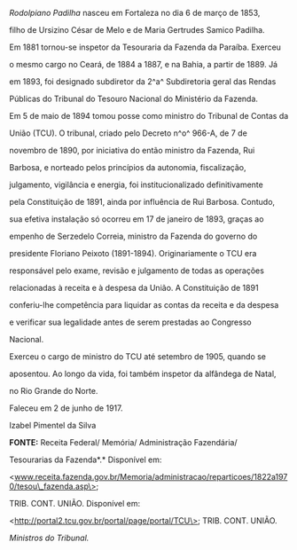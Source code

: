 

*Rodolpiano Padilha* nasceu em Fortaleza no dia 6 de março de 1853,

filho de Ursizino César de Melo e de Maria Gertrudes Samico Padilha.



Em 1881 tornou-se inspetor da Tesouraria da Fazenda da Paraíba. Exerceu

o mesmo cargo no Ceará, de 1884 a 1887, e na Bahia, a partir de 1889. Já

em 1893, foi designado subdiretor da 2^a^ Subdiretoria geral das Rendas

Públicas do Tribunal do Tesouro Nacional do Ministério da Fazenda.



Em 5 de maio de 1894 tomou posse como ministro do Tribunal de Contas da

União (TCU). O tribunal, criado pelo Decreto n^o^ 966-A, de 7 de

novembro de 1890, por iniciativa do então ministro da Fazenda, Rui

Barbosa, e norteado pelos princípios da autonomia, fiscalização,

julgamento, vigilância e energia, foi institucionalizado definitivamente

pela Constituição de 1891, ainda por influência de Rui Barbosa. Contudo,

sua efetiva instalação só ocorreu em 17 de janeiro de 1893, graças ao

empenho de Serzedelo Correia, ministro da Fazenda do governo do

presidente Floriano Peixoto (1891-1894). Originariamente o TCU era

responsável pelo exame, revisão e julgamento de todas as operações

relacionadas à receita e à despesa da União. A Constituição de 1891

conferiu-lhe competência para liquidar as contas da receita e da despesa

e verificar sua legalidade antes de serem prestadas ao Congresso

Nacional.



Exerceu o cargo de ministro do TCU até setembro de 1905, quando se

aposentou. Ao longo da vida, foi também inspetor da alfândega de Natal,

no Rio Grande do Norte.



Faleceu em 2 de junho de 1917.



Izabel Pimentel da Silva



**FONTE:** Receita Federal/ Memória/ Administração Fazendária/

Tesourarias da Fazenda*.* Disponível em:

\<www.receita.fazenda.gov.br/Memoria/administracao/reparticoes/1822a1970/tesou\_fazenda.asp\>;

TRIB. CONT. UNIÃO. Disponível em:

\<http://portal2.tcu.gov.br/portal/page/portal/TCU\>; TRIB. CONT. UNIÃO.

*Ministros do Tribunal.*

